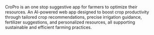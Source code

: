 CroPro is an one stop suggestive app for farmers to optimize their resources.
An AI-powered web app designed to boost crop productivity through tailored crop recommendations, precise irrigation guidance, fertilizer suggestions, and personalized resources, all supporting sustainable and efficient farming practices.

